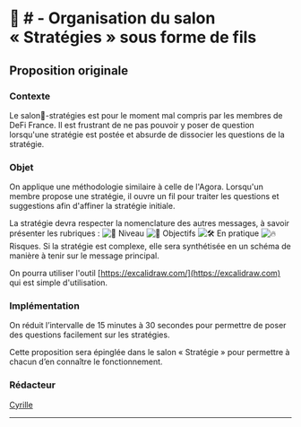 # 📜 # - Organisation du salon « Stratégies » sous forme de fils

## **Proposition originale**

### **Contexte**

Le salon🚜-stratégies est pour le moment mal compris par les membres de DeFi France. Il est frustrant de ne pas pouvoir y poser de question lorsqu'une stratégie est postée et absurde de dissocier les questions de la stratégie.

### Objet

On applique une méthodologie similaire à celle de l'Agora. Lorsqu'un membre propose une stratégie, il ouvre un fil pour traiter les questions et suggestions afin d'affiner la stratégie initiale.

La stratégie devra respecter la nomenclature des autres messages, à savoir présenter les rubriques : ![💪](https://discord.com/assets/1837c5719a977362642ffaf4990b6bac.svg) Niveau ![🧐](https://discord.com/assets/ece6283544a703f158b497507aae3b62.svg) Objectifs ![🛠️](https://discord.com/assets/28a6206f93399999d1a908d5c45232ad.svg) En pratique ![🔥](https://discord.com/assets/67069a13e006345ce28ecc581f2ed162.svg) Risques. Si la stratégie est complexe,  elle sera synthétisée en un schéma de manière à tenir sur le message principal.

On pourra utiliser l'outil [https://excalidraw.com/](https://excalidraw.com) qui est simple d'utilisation.

### **Implémentation**

On réduit l’intervalle de 15 minutes à 30 secondes pour permettre de poser des questions facilement sur les stratégies.

Cette proposition sera épinglée dans le salon « Stratégie » pour permettre à chacun d’en connaître le fonctionnement.

### **Rédacteur**

[Cyrille](https://twitter.com/cyrille\_briere)

****
